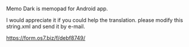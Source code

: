 Memo Dark is memopad for Android app.

I would appreciate it if you could help the translation. 
please modify this string.xml and send it by e-mail.

https://form.os7.biz/f/debf8749/
